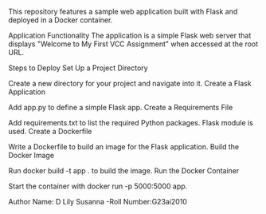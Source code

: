 This repository features a sample web application built with Flask and deployed in a Docker container.

Application Functionality
The application is a simple Flask web server that displays "Welcome to My First VCC Assignment" when accessed at the root URL.

Steps to Deploy
Set Up a Project Directory

Create a new directory for your project and navigate into it.
Create a Flask Application

Add app.py to define a simple Flask app.
Create a Requirements File

Add requirements.txt to list the required Python packages. Flask module is used.
Create a Dockerfile

Write a Dockerfile to build an image for the Flask application.
Build the Docker Image

Run docker build -t app . to build the image.
Run the Docker Container

Start the container with docker run -p 5000:5000 app.

Author Name: D Lily Susanna
-Roll Number:G23ai2010

